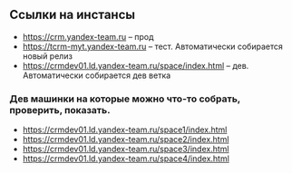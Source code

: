 ## Ссылки на инстансы
- https://crm.yandex-team.ru – прод
- https://tcrm-myt.yandex-team.ru – тест. Автоматически собирается новый релиз
- https://crmdev01.ld.yandex-team.ru/space/index.html – дев. Автоматически собирается дев ветка

### Дев машинки на которые можно что-то собрать, проверить, показать.
- https://crmdev01.ld.yandex-team.ru/space1/index.html
- https://crmdev01.ld.yandex-team.ru/space2/index.html
- https://crmdev01.ld.yandex-team.ru/space3/index.html
- https://crmdev01.ld.yandex-team.ru/space4/index.html